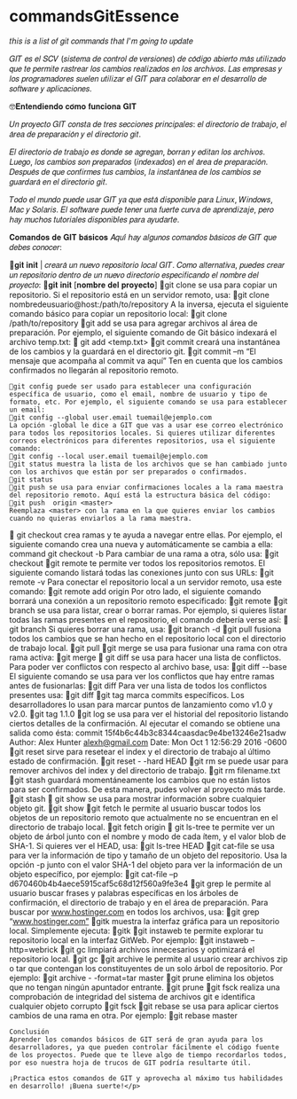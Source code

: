 # commandsGitEssence

𝑡𝘩𝑖𝑠 𝑖𝑠 𝑎 𝑙𝑖𝑠𝑡 𝑜𝑓 𝑔𝑖𝑡 𝑐𝑜𝑚𝑚𝑎𝑛𝑑𝑠 𝑡𝘩𝑎𝑡 𝐼'𝑚 𝑔𝑜𝑖𝑛𝑔 𝑡𝑜 𝑢𝑝𝑑𝑎𝑡𝑒

𝐺𝐼𝑇 𝑒𝑠 𝑒𝑙 𝑆𝐶𝑉 (𝑠𝑖𝑠𝑡𝑒𝑚𝑎 𝑑𝑒 𝑐𝑜𝑛𝑡𝑟𝑜𝑙 𝑑𝑒 𝑣𝑒𝑟𝑠𝑖𝑜𝑛𝑒𝑠) 𝑑𝑒 𝑐𝑜́𝑑𝑖𝑔𝑜 𝑎𝑏𝑖𝑒𝑟𝑡𝑜 𝑚𝑎́𝑠 𝑢𝑡𝑖𝑙𝑖𝑧𝑎𝑑𝑜 𝑞𝑢𝑒 𝑡𝑒 𝑝𝑒𝑟𝑚𝑖𝑡𝑒 𝑟𝑎𝑠𝑡𝑟𝑒𝑎𝑟 𝑙𝑜𝑠 𝑐𝑎𝑚𝑏𝑖𝑜𝑠 𝑟𝑒𝑎𝑙𝑖𝑧𝑎𝑑𝑜𝑠 𝑒𝑛 𝑙𝑜𝑠 𝑎𝑟𝑐𝘩𝑖𝑣𝑜𝑠.
     𝐿𝑎𝑠 𝑒𝑚𝑝𝑟𝑒𝑠𝑎𝑠 𝑦 𝑙𝑜𝑠 𝑝𝑟𝑜𝑔𝑟𝑎𝑚𝑎𝑑𝑜𝑟𝑒𝑠 𝑠𝑢𝑒𝑙𝑒𝑛 𝑢𝑡𝑖𝑙𝑖𝑧𝑎𝑟 𝑒𝑙 𝐺𝐼𝑇 𝑝𝑎𝑟𝑎 𝑐𝑜𝑙𝑎𝑏𝑜𝑟𝑎𝑟 𝑒𝑛 𝑒𝑙 𝑑𝑒𝑠𝑎𝑟𝑟𝑜𝑙𝑙𝑜 𝑑𝑒 𝑠𝑜𝑓𝑡𝑤𝑎𝑟𝑒 𝑦 𝑎𝑝𝑙𝑖𝑐𝑎𝑐𝑖𝑜𝑛𝑒𝑠.

🤓𝐄𝐧𝐭𝐞𝐧𝐝𝐢𝐞𝐧𝐝𝐨 𝐜𝐨́𝐦𝐨 𝐟𝐮𝐧𝐜𝐢𝐨𝐧𝐚 𝐆𝐈𝐓

   𝑈𝑛 𝑝𝑟𝑜𝑦𝑒𝑐𝑡𝑜 𝐺𝐼𝑇 𝑐𝑜𝑛𝑠𝑡𝑎 𝑑𝑒 𝑡𝑟𝑒𝑠 𝑠𝑒𝑐𝑐𝑖𝑜𝑛𝑒𝑠 𝑝𝑟𝑖𝑛𝑐𝑖𝑝𝑎𝑙𝑒𝑠: 𝑒𝑙 𝑑𝑖𝑟𝑒𝑐𝑡𝑜𝑟𝑖𝑜 𝑑𝑒 𝑡𝑟𝑎𝑏𝑎𝑗𝑜, 𝑒𝑙 𝑎́𝑟𝑒𝑎 𝑑𝑒 𝑝𝑟𝑒𝑝𝑎𝑟𝑎𝑐𝑖𝑜́𝑛 𝑦 𝑒𝑙 𝑑𝑖𝑟𝑒𝑐𝑡𝑜𝑟𝑖𝑜 𝑔𝑖𝑡.

   𝐸𝑙 𝑑𝑖𝑟𝑒𝑐𝑡𝑜𝑟𝑖𝑜 𝑑𝑒 𝑡𝑟𝑎𝑏𝑎𝑗𝑜 𝑒𝑠 𝑑𝑜𝑛𝑑𝑒 𝑠𝑒 𝑎𝑔𝑟𝑒𝑔𝑎𝑛, 𝑏𝑜𝑟𝑟𝑎𝑛 𝑦 𝑒𝑑𝑖𝑡𝑎𝑛 𝑙𝑜𝑠 𝑎𝑟𝑐𝘩𝑖𝑣𝑜𝑠. 𝐿𝑢𝑒𝑔𝑜, 𝑙𝑜𝑠 𝑐𝑎𝑚𝑏𝑖𝑜𝑠 𝑠𝑜𝑛 𝑝𝑟𝑒𝑝𝑎𝑟𝑎𝑑𝑜𝑠 (𝑖𝑛𝑑𝑒𝑥𝑎𝑑𝑜𝑠) 𝑒𝑛 𝑒𝑙 𝑎́𝑟𝑒𝑎 𝑑𝑒 𝑝𝑟𝑒𝑝𝑎𝑟𝑎𝑐𝑖𝑜́𝑛. 𝐷𝑒𝑠𝑝𝑢𝑒́𝑠 𝑑𝑒 𝑞𝑢𝑒 𝑐𝑜𝑛𝑓𝑖𝑟𝑚𝑒𝑠 𝑡𝑢𝑠 𝑐𝑎𝑚𝑏𝑖𝑜𝑠, 𝑙𝑎 𝑖𝑛𝑠𝑡𝑎𝑛𝑡𝑎́𝑛𝑒𝑎 𝑑𝑒 𝑙𝑜𝑠 𝑐𝑎𝑚𝑏𝑖𝑜𝑠 𝑠𝑒 𝑔𝑢𝑎𝑟𝑑𝑎𝑟𝑎́ 𝑒𝑛 𝑒𝑙 𝑑𝑖𝑟𝑒𝑐𝑡𝑜𝑟𝑖𝑜 𝑔𝑖𝑡.

  𝑇𝑜𝑑𝑜 𝑒𝑙 𝑚𝑢𝑛𝑑𝑜 𝑝𝑢𝑒𝑑𝑒 𝑢𝑠𝑎𝑟 𝐺𝐼𝑇 𝑦𝑎 𝑞𝑢𝑒 𝑒𝑠𝑡𝑎́ 𝑑𝑖𝑠𝑝𝑜𝑛𝑖𝑏𝑙𝑒 𝑝𝑎𝑟𝑎 𝐿𝑖𝑛𝑢𝑥, 𝑊𝑖𝑛𝑑𝑜𝑤𝑠, 𝑀𝑎𝑐 𝑦 𝑆𝑜𝑙𝑎𝑟𝑖𝑠. 𝐸𝑙 𝑠𝑜𝑓𝑡𝑤𝑎𝑟𝑒 𝑝𝑢𝑒𝑑𝑒 𝑡𝑒𝑛𝑒𝑟 𝑢𝑛𝑎 𝑓𝑢𝑒𝑟𝑡𝑒 𝑐𝑢𝑟𝑣𝑎 𝑑𝑒 𝑎𝑝𝑟𝑒𝑛𝑑𝑖𝑧𝑎𝑗𝑒, 𝑝𝑒𝑟𝑜 𝘩𝑎𝑦 𝑚𝑢𝑐𝘩𝑜𝑠 𝑡𝑢𝑡𝑜𝑟𝑖𝑎𝑙𝑒𝑠 𝑑𝑖𝑠𝑝𝑜𝑛𝑖𝑏𝑙𝑒𝑠 𝑝𝑎𝑟𝑎 𝑎𝑦𝑢𝑑𝑎𝑟𝑡𝑒.

  𝐂𝐨𝐦𝐚𝐧𝐝𝐨𝐬 𝐝𝐞 𝐆𝐈𝐓 𝐛𝐚́𝐬𝐢𝐜𝐨𝐬
  𝐴𝑞𝑢𝑖́ 𝘩𝑎𝑦 𝑎𝑙𝑔𝑢𝑛𝑜𝑠 𝑐𝑜𝑚𝑎𝑛𝑑𝑜𝑠 𝑏𝑎́𝑠𝑖𝑐𝑜𝑠 𝑑𝑒 𝐺𝐼𝑇 𝑞𝑢𝑒 𝑑𝑒𝑏𝑒𝑠 𝑐𝑜𝑛𝑜𝑐𝑒𝑟:

   🔸𝐠𝐢𝐭 𝐢𝐧𝐢𝐭 | 𝑐𝑟𝑒𝑎𝑟𝑎́ 𝑢𝑛 𝑛𝑢𝑒𝑣𝑜 𝑟𝑒𝑝𝑜𝑠𝑖𝑡𝑜𝑟𝑖𝑜 𝑙𝑜𝑐𝑎𝑙 𝐺𝐼𝑇.
   𝐶𝑜𝑚𝑜 𝑎𝑙𝑡𝑒𝑟𝑛𝑎𝑡𝑖𝑣𝑎, 𝑝𝑢𝑒𝑑𝑒𝑠 𝑐𝑟𝑒𝑎𝑟 𝑢𝑛 𝑟𝑒𝑝𝑜𝑠𝑖𝑡𝑜𝑟𝑖𝑜 𝑑𝑒𝑛𝑡𝑟𝑜 𝑑𝑒 𝑢𝑛 𝑛𝑢𝑒𝑣𝑜 𝑑𝑖𝑟𝑒𝑐𝑡𝑜𝑟𝑖𝑜 𝑒𝑠𝑝𝑒𝑐𝑖𝑓𝑖𝑐𝑎𝑛𝑑𝑜 𝑒𝑙 𝑛𝑜𝑚𝑏𝑟𝑒 𝑑𝑒𝑙 𝑝𝑟𝑜𝑦𝑒𝑐𝑡𝑜:
   🔸𝐠𝐢𝐭 𝐢𝐧𝐢𝐭 [𝐧𝐨𝐦𝐛𝐫𝐞 𝐝𝐞𝐥 𝐩𝐫𝐨𝐲𝐞𝐜𝐭𝐨]
    🔸git clone se usa para copiar un repositorio. Si el repositorio está en un servidor remoto, usa:
    🔸git clone nombredeusuario@host:/path/to/repository
    A la inversa, ejecuta el siguiente comando básico para copiar un repositorio local:
    🔸git clone /path/to/repository
    🔸git add se usa para agregar archivos al área de preparación. Por ejemplo, el siguiente comando de Git básico indexará el archivo temp.txt:
   🔸 git add <temp.txt>
    🔸git commit creará una instantánea de los cambios y la guardará en el directorio git.
    🔸git commit –m “El mensaje que acompaña al commit va aquí”
    Ten en cuenta que los cambios confirmados no llegarán al repositorio remoto.

    🔸git config puede ser usado para establecer una configuración específica de usuario, como el email, nombre de usuario y tipo de formato, etc. Por ejemplo, el siguiente comando se usa para establecer un email:
    🔸git config --global user.email tuemail@ejemplo.com
    La opción -global le dice a GIT que vas a usar ese correo electrónico para todos los repositorios locales. Si quieres utilizar diferentes correos electrónicos para diferentes repositorios, usa el siguiente comando:
    🔸git config --local user.email tuemail@ejemplo.com
    🔸git status muestra la lista de los archivos que se han cambiado junto con los archivos que están por ser preparados o confirmados.
    🔸git status
    🔸git push se usa para enviar confirmaciones locales a la rama maestra del repositorio remoto. Aquí está la estructura básica del código:
    🔸git push  origin <master>
    Reemplaza <master> con la rama en la que quieres enviar los cambios cuando no quieras enviarlos a la rama maestra.

   🔸 git checkout crea ramas y te ayuda a navegar entre ellas. Por ejemplo, el siguiente comando crea una nueva y automáticamente se cambia a ella:
    command git checkout -b <branch-name>
    Para cambiar de una rama a otra, sólo usa:
    🔸git checkout <branch-name>
    🔸git remote te permite ver todos los repositorios remotos. El siguiente comando listará todas las conexiones junto con sus URLs:
    🔸git remote -v
    Para conectar el repositorio local a un servidor remoto, usa este comando:
    🔸git remote add origin <host-or-remoteURL>
    Por otro lado, el siguiente comando borrará una conexión a un repositorio remoto especificado:
    🔸git remote <nombre-del-repositorio>
    🔸git branch se usa para listar, crear o borrar ramas. Por ejemplo, si quieres listar todas las ramas presentes en el repositorio, el comando debería verse así:
   🔸 git branch
    Si quieres borrar una rama, usa:
     🔸git branch -d <branch-name>
    🔸git pull fusiona todos los cambios que se han hecho en el repositorio local con el directorio de trabajo local.
    🔸git pull
    🔸git merge se usa para fusionar una rama con otra rama activa:
    🔸git merge <branch-name>
   🔸 git diff se usa para hacer una lista de conflictos. Para poder ver conflictos con respecto al archivo base, usa:
    🔸git diff --base <file-name>
    El siguiente comando se usa para ver los conflictos que hay entre ramas antes de fusionarlas:
    🔸git diff <source-branch> <target-branch>
    Para ver una lista de todos los conflictos presentes usa:
    🔸git diff
    🔸git tag marca commits específicos. Los desarrolladores lo usan para marcar puntos de lanzamiento como v1.0 y v2.0.
    🔸git tag 1.1.0 <instert-commitID-here>
    🔸git log se usa para ver el historial del repositorio listando ciertos detalles de la confirmación. Al ejecutar el comando se obtiene una salida como ésta:
    commit 15f4b6c44b3c8344caasdac9e4be13246e21sadw
    Author: Alex Hunter <alexh@gmail.com>
    Date:   Mon Oct 1 12:56:29 2016 -0600
    🔸git reset sirve para resetear el index y el directorio de trabajo al último estado de confirmación.
    🔸git reset - -hard HEAD
    🔸git rm se puede usar para remover archivos del index y del directorio de trabajo.
    🔸git rm filename.txt
    🔸git stash guardará momentáneamente los cambios que no están listos para ser confirmados. De esta manera, pudes volver al proyecto más tarde.
    🔸git stash
   🔸 git show se usa para mostrar información sobre cualquier objeto git.
    🔸git show
    🔸git fetch le permite al usuario buscar todos los objetos de un repositorio remoto que actualmente no se encuentran en el directorio de trabajo local.
    🔸git fetch origin
   🔸 git ls-tree te permite ver un objeto de árbol junto con el nombre y modo de cada ítem, y el valor blob de SHA-1. Si quieres ver el HEAD, usa:
    🔸git ls-tree HEAD
    🔸git cat-file se usa para ver la información de tipo y tamaño de un objeto del repositorio. Usa la opción -p junto con el valor SHA-1 del objeto para ver la información de un objeto específico, por ejemplo:
    🔸git cat-file –p d670460b4b4aece5915caf5c68d12f560a9fe3e4
    🔸git grep le permite al usuario buscar frases y palabras específicas en los árboles de confirmación, el directorio de trabajo y en el área de preparación. Para buscar por www.hostinger.com en todos los archivos, usa:
    🔸git grep “www.hostinger.com”
    🔸gitk muestra la interfaz gráfica para un repositorio local. Simplemente ejecuta:
    🔸gitk
    🔸git instaweb te permite explorar tu repositorio local en la interfaz GitWeb. Por ejemplo:
    🔸git instaweb –http=webrick
    🔸git gc limpiará archivos innecesarios y optimizará el repositorio local.
    🔸git gc
    🔸git archive le permite al usuario crear archivos zip o tar que contengan los constituyentes de un solo árbol de repositorio. Por ejemplo:
    🔸git archive - -format=tar master
    🔸git prune elimina los objetos que no tengan ningún apuntador entrante.
    🔸git prune
    🔸git fsck realiza una comprobación de integridad del sistema de archivos git e identifica cualquier objeto corrupto
    🔸git fsck
    🔸git rebase se usa para aplicar ciertos cambios de una rama en otra. Por ejemplo:
    🔸git rebase master

    Conclusión
    Aprender los comandos básicos de GIT será de gran ayuda para los desarrolladores, ya que pueden controlar fácilmente el código fuente de los proyectos. Puede que te lleve algo de tiempo recordarlos todos, por eso nuestra hoja de trucos de GIT podría resultarte útil.

    ¡Practica estos comandos de GIT y aprovecha al máximo tus habilidades en desarrollo! ¡Buena suerte!</p>
